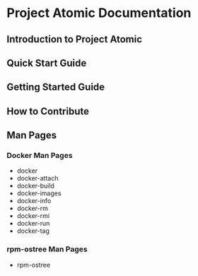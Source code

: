 # Project Atomic Documentation

## Introduction to Project Atomic

## Quick Start Guide

## Getting Started Guide

## How to Contribute

## Man Pages

### Docker Man Pages

* docker
* docker-attach
* docker-build
* docker-images
* docker-info
* docker-rm
* docker-rmi
* docker-run
* docker-tag


### rpm-ostree Man Pages

* rpm-ostree
